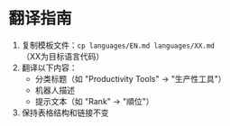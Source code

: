 # 翻译指南
1. 复制模板文件：`cp languages/EN.md languages/XX.md`（XX为目标语言代码）
2. 翻译以下内容：
   - 分类标题（如 "Productivity Tools" → "生产性工具"）
   - 机器人描述
   - 提示文本（如 "Rank" → "順位"）
3. 保持表格结构和链接不变
